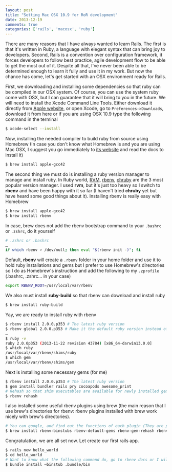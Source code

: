 ```yaml
---
layout: post
title: "Setting Mac OSX 10.9 for RoR development"
date: 2013-12-19
comments: true
categories: ['rails', 'macosx', 'ruby']
---
```


There are many reasons that I have always wanted to learn Rails. The first is that it's written in Ruby, a language with elegant syntax that can bring joy to developers. Second, Rails is a convention over configuration framework, it forces developers to follow best practice, agile development flow to be able to get the most out of it. Despite all that, I've never been able to be determined enough to learn it fully and use it in my work. But now the chance has come, let's get started with an OSX environment ready for Rails.

First, we downloading and installing some dependencies so that ruby can be compiled in our OSX system. Of course, you can use the system ruby come with OSX, but I can guarantee that it will bring to you in the future. We will need to install the Xcode Command Line Tools. Either download it directly from [Apple website](http://developer.apple.com/downloads), or open Xcode, go to ```Preferences->Downloads```, download it from here or if you are using OSX 10.9 type the following command in the terminal

```sh
$ xcode-select --install
```

Now, installing the needed compiler to build ruby from source using Homebrew (In case you don't know what Homebrew is and you are using Mac OSX, I suggest you go immediately to [its website](https://github.com/Homebrew/homebrew) and read the docs to install it)

```sh
$ brew install apple-gcc42
```

The second thing we must do is installing a ruby version manager to manage and install ruby.  In Ruby world, [RVM](http://rvm.io), [rbenv](https://github.com/sstephenson/rbenv), [chruby](https://github.com/postmodern/chruby) are the 3 most popular version manager. I used **rvm**, but it's just too heavy so I switch to **rbenv** and have been happy with it so far (I haven't tried **chruby** yet but have heard some good things about it). Installing rbenv is really easy with Homebrew

```sh
$ brew install apple-gcc42
$ brew install rbenv
```

In case, brew does not add the rbenv bootstrap command to your ```.bashrc``` or ```.zshrc```, do it yourself

```sh
# .zshrc or .bashrc
…
if which rbenv > /dev/null; then eval "$(rbenv init -)"; fi
```

Default, **rbenv** will create a ```.rbenv``` folder in your home folder and use it to hold ruby installations and gems but I prefer to use Homebrew's directories so I do as Homebrew's instruction and add the following to my ```.zprofile``` (.bashrc, .zshrc… in your case)

```sh
export RBENV_ROOT=/usr/local/var/rbenv
```

We also must install **ruby-build** so that rbenv can download and install ruby

```sh
$ brew install ruby-build
```

Yay, we are ready to install ruby with rbenv

```sh
$ rbenv install 2.0.0.p353 # The latest ruby version
$ rbenv global 2.0.0.p353 # Make it the default ruby version instead of system one
…
$ ruby -v
ruby 2.0.0p353 (2013-11-22 revision 43784) [x86_64-darwin13.0.0]
$ which ruby
/usr/local/var/rbenv/shims/ruby
$ which gem
/usr/local/var/rbenv/shims/gem
```


Next is installing some necessary gems (for me)

```sh
$ rbenv install 2.0.0.p353 # The latest ruby version
$ gem install bundler rails pry cocoapods awesome_print
# Rehash so that shim executables are available for newly installed gems
$ rbenv rehash 
```

I also installed some useful rbenv plugins using brew (the main reason that I use brew's directories for rbenv: rbenv plugins installed with brew work nicely with brew's directories). 

```sh
# You can google, and find out the functions of each plugin (They are pretty useful)
$ brew install rbenv-binstubs rbenv-default-gems rbenv-gem-rehash rbenv-vars 
```

Congratulation, we are all set now. Let create our first rails app.

```sh
$ rails new hello_world
$ cd hello_world
# Want to know what the following command do, go to rbenv docs or I will cover it in a later blog post
$ bundle install —binstub .bundle/bin 
```


